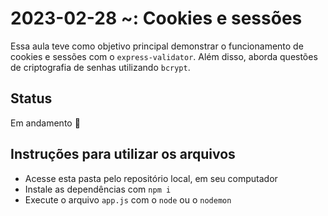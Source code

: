 # 2023-02-28 ~: Cookies e sessões

Essa aula teve como objetivo principal demonstrar o funcionamento de cookies e sessões com o `express-validator`. Além disso, aborda questões de criptografia de senhas utilizando `bcrypt`.

## Status

Em andamento 🚧

## Instruções para utilizar os arquivos

 - Acesse esta pasta pelo repositório local, em seu computador
 - Instale as dependências com `npm i`
 - Execute o arquivo `app.js` com o `node` ou o `nodemon`